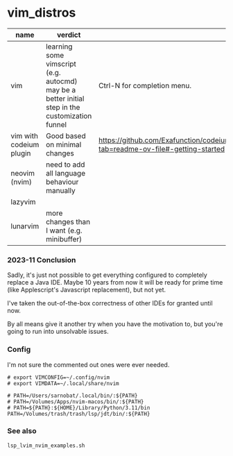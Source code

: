 # vim_distros

|name | verdict |  |
|---|---|----|
|vim | learning some vimscript (e.g. autocmd) may be a better initial step in the customization funnel  | Ctrl-N for completion menu.|
| vim with codeium plugin | Good based on minimal changes | https://github.com/Exafunction/codeium.vim?tab=readme-ov-file#-getting-started |  
|neovim (nvim) | need to add all language behaviour manually |  |
|lazyvim |  |  |
|lunarvim | more changes than I want (e.g. minibuffer) |  |

### 2023-11 Conclusion
Sadly, it's just not possible to get everything configured to completely replace a Java IDE. Maybe 10 years from now it will be ready for prime time (like Applescript's Javascript replacement), but not yet.

I've taken the out-of-the-box correctness of other IDEs for granted until now.

By all means give it another try when you have the motivation to, but you're going to run into unsolvable issues.


### Config
I'm not sure the commented out ones were ever needed.
```
# export VIMCONFIG=~/.config/nvim
# export VIMDATA=~/.local/share/nvim

# PATH=/Users/sarnobat/.local/bin/:${PATH}
# PATH=/Volumes/Apps/nvim-macos/bin/:${PATH}
# PATH=${PATH}:${HOME}/Library/Python/3.11/bin
PATH=/Volumes/trash/trash/lsp/jdt/bin/:${PATH}
```

### See also

```lsp_lvim_nvim_examples.sh```
